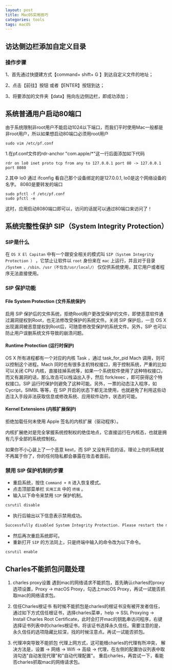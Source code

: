 ```yaml
---
layout: post
title: MacOS实用技巧
categories: tools
tags: macOS
---
```


## 访达侧边栏添加自定义目录

### 操作步骤

1、首先通过快捷建方式【command+ shift+ G 】到达自定义文件的地址；

2、点击【前往】按钮 或者【ENTER】按钮到达；

3、将要添加的文件夹【data】拖向左边侧边栏，即成功添加；

## 系统普通用户启动80端口

由于系统限制非root用户不能启动1024以下端口，而我们平时使用Mac一般都是非root用户，所以如果想启动80端口必须用root用户

```
sudo vim /etc/pf.conf
```

1.在pf.conf文件的rdr-anchor "com.apple/*"这一行后面添加如下代码

```
rdr on lo0 inet proto tcp from any to 127.0.0.1 port 80 -> 127.0.0.1 port 8080
```

2.其中 lo0 通过 ifconfig 看自己那个设备绑定的是127.0.0.1, lo0是这个网络设备的名字。 8080是要转发的端口

```
sudo pfctl -f /etc/pf.conf
sudo pfctl -e
```

这时，应用启动8080端口即可以，访问的话就可以通过80端口来访问了！

## 系统完整性保护 SIP（System Integrity Protection）

### SIP是什么

在 `OS X El Capitan` 中有一个跟安全相关的模式叫 `SIP（System Integrity Protection ）` ，它禁止让软件以 `root` 身份来在 `mac` 上运行，并且对于目录 `/System 、/sbin、/usr（不包含/usr/local/）` 仅仅供系统使用，其它用户或者程序无法直接使用。

### SIP 保护功能

#### File System Protection (文件系统保护)

启用 SIP 保护后的文件系统，拒绝Root用户更改受保护的文件，即使恶意软件通过漏洞提权到Root，也无法修改受保护的系统文件。关闭  SIP 保护后，一旦 OS X 出现漏洞被恶意提权到Root后，可随意修改受保护的系统文件。另外，SIP 也可以防止用户误删系统文件导致的崩溃问题。

#### Runtime Protection (运行时保护)

OS X 所有进程都有一个对应的内核 Task ，通过 task_for_pid Mach 调用，则可以控制这个进程。Mach 同时也有很多主机特权接口，用于控制系统，严重的比如可以关闭 CPU 内核，直接挂掉系统等，如果一个系统软件使用了这种特权接口，而又有漏洞的话，那么攻击可以栈溢出入手，然后 fork/exec ，即可获得这个特权接口。SIP 运行时保护则避免了这种可能。另外，一票的动态注入程序，如 Cycript，SIMBL 等等，在 SIP 开启的状态下都无法使用，也就避免了利用这些动态注入手段非法获取信息或修改系统、应用软件动作，状态的可能。

#### Kernel Extensions (内核扩展保护)

拒绝加载任何未使用 Apple 签名的内核扩展（驱动程序）。

内核扩展绝对是完全掌握系统控制权的绝佳地点，它直接运行在内核态，也就是拥有几乎全部的系统控制权。

如果你不小心装上了一个恶意 kext，而 SIP 又没有开启的话，理论上你的系统就不再属于你了，你的任何隐私都会暴露在攻击者面前。

### 禁用 SIP 保护机制的步骤

- 重启系统，按住 `Command + R` 进入恢复模式。
- 点击顶部菜单栏 `实用工具` 中的 `终端` 。
- 输入以下命令来禁用 `SIP` 保护机制。

```bash
csrutil disable
```

- 执行后输出以下信息表示禁用成功。

```bash
Successfully disabled System Integrity Protection. Please restart the machine for the changes to take effect.
```

- 然后再次重启系统即可。
- 重新打开 `SIP` 的方法同上，只是终端中输入的命令改为以下命令。

```bash
csrutil enable
```

## Charles不能抓包问题处理

1. charles proxy设置
遇到mac的网络请求不能抓包，首先确认charles的proxy选项设置，Proxy -> macOS Proxy，勾选上macOS Proxy，再试一试能否抓取mac的网络请求包。

3. 信任Charles根证书
有时候不能抓包是charles的根证书没有被开发者信任，通过如下方式信任根证书，选择charles菜单，help -> SSL Proxying -> Install Charles Root Certificate，此时会打开mac的钥匙串访问程序，右键选择证书列表中的charles根证书，将该证书选择永久信任。需要注意的是，永久信任的选项隐藏比较深，找的时候注意点。再试一试能否抓包。

3. 代理冲突导致不能抓包
代理上网方式，这可能根charles的代理有所冲突，
解决方法是，设置 -> 网络 -> Wifi -> 高级 -> 代理，在左侧的配置协议列表中取消勾选"自动发现代理"和"自动代理配置"。
重启charles，再尝试一下，看能否charles抓取mac的网络请求包。
